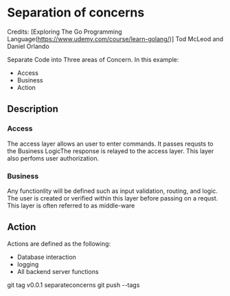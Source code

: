 # Separation of concerns
Credits: [Exploring The Go Programming Language(https://www.udemy.com/course/learn-golang/)] Tod McLeod and Daniel Orlando



Separate Code into Three areas of Concern. In this example:

- Access
- Business
- Action

## Description

### Access

<p>
    The access layer allows an user to enter commands. It passes requsts to the Business LogicThe response is relayed to the access layer. This layer also perfoms user authorization. 
</p>

### Business 

<p>
Any functionlity will be defined such as input validation, routing, and logic. The user is created or verified within this layer before passing on a requst. 
This layer is often referred to as middle-ware
</p>


## Action
Actions are defined as the following:
- Database interaction
- logging
- All backend server functions


git tag v0.0.1
separateconcerns 
git push --tags
